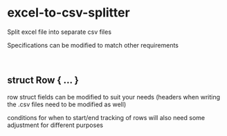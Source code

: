 # excel-to-csv-splitter

Split excel file into separate csv files

Specifications can be modified to match other requirements

<br />

## struct Row { ... }

row struct fields can be modified to suit your needs
(headers when writing the .csv files need to be modified as well)

conditions for when to start/end tracking of rows will also
need some adjustment for different purposes